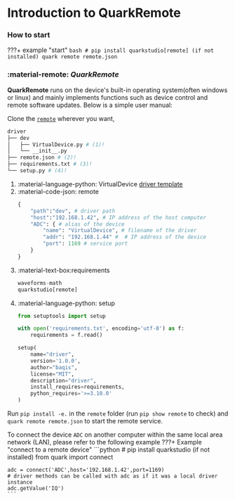 # **Introduction to QuarkRemote**
### **How to start**
???+ example "start"
    ```bash
    # pip install quarkstudio[remote] (if not installed)
    quark remote remote.json
    ```

### :material-remote: ***QuarkRemote***

<!-- !!! note "适用于自身带有操作系统的设备" -->

**QuarkRemote** runs on the device's built-in operating system(often windows or linux) and mainly implements functions such as device control and remote software updates. Below is a simple user manual:

Clone the [`remote`](https://gitee.com/baqis/driver.git) wherever you want,
``` bash title="remote folder"
driver
├── dev
│   ├── VirtualDevice.py # (1)!
│   └── __init__.py
├── remote.json # (2)!
├── requirements.txt # (3)!
└── setup.py # (4)!
```

1. :material-language-python: VirtualDevice
    [driver template](https://quarkstudio.readthedocs.io/en/latest/modules/quark/driver/VirtualDevice/)
2. :material-code-json: remote
    ```python title="remote.json"
    {
        "path":"dev", # driver path
        "host":"192.168.1.42", # IP address of the host computer
        "ADC": { # alias of the device
            "name": "VirtualDevice", # filename of the driver
            "addr": "192.168.1.44" #  # IP address of the device
            "port": 1169 # service port
        }
    }
    ```
3. :material-text-box:requirements
    ```python title="requirements.txt"
    waveforms-math
    quarkstudio[remote]
    ```
4. :material-language-python: setup
    ```python title="setup.py"
    from setuptools import setup

    with open('requirements.txt', encoding='utf-8') as f:
        requirements = f.read()

    setup(
        name="driver",
        version='1.0.0',
        author="baqis",
        license="MIT",
        description="driver",
        install_requires=requirements,
        python_requires='>=3.10.0'
    )
    ```

Run `pip install -e.` in the `remote` folder (run `pip show remote` to check) and `quark remote remote.json` to start the remote service. 

To connect the device `ADC` on another computer within the same local area network (LAN), please refer to the following example
???+ Example "connect to a remote device"
    ```python
    # pip install quarkstudio (if not installed)
    from quark import connect

    adc = connect('ADC',host='192.168.1.42',port=1169)
    # driver methods can be called with adc as if it was a local driver instance
    adc.getValue('IQ')
    ```
